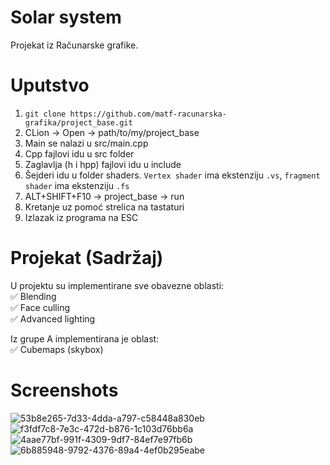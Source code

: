 # Solar system
Projekat iz Računarske grafike.  
# Uputstvo
1. `git clone https://github.com/matf-racunarska-grafika/project_base.git`
2. CLion -> Open -> path/to/my/project_base
3. Main se nalazi u src/main.cpp
4. Cpp fajlovi idu u src folder
5. Zaglavlja (h i hpp) fajlovi idu u include
6. Šejderi idu u folder shaders. `Vertex shader` ima ekstenziju `.vs`, `fragment shader` ima ekstenziju `.fs`
7. ALT+SHIFT+F10 -> project_base -> run
8. Kretanje uz pomoć strelica na tastaturi
9. Izlazak iz programa na ESC  

# Projekat (Sadržaj)
U projektu su implementirane sve obavezne oblasti:  
:white_check_mark: Blending  
:white_check_mark: Face culling  
:white_check_mark: Advanced lighting    
  
Iz grupe A implementirana je oblast:  
:white_check_mark: Cubemaps (skybox)

# Screenshots
![53b8e265-7d33-4dda-a797-c58448a830eb](https://github.com/mi19267/rg/assets/120931843/e69d243b-de34-41ce-a549-0e16ae067897)  
![f3fdf7c8-7e3c-472d-b876-1c103d76bb6a](https://github.com/mi19267/rg/assets/120931843/4102dd51-91ba-4673-adf1-1eb8aff45289)  
![4aae77bf-991f-4309-9df7-84ef7e97fb6b](https://github.com/mi19267/rg/assets/120931843/16539e92-0aca-42d6-a8e5-dd1c17fae9de)  
![6b885948-9792-4376-89a4-4ef0b295eabe](https://github.com/mi19267/rg/assets/120931843/6c259343-f02a-4e49-9d4f-fa3741c8f59c)  




